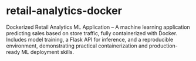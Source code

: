 # retail-analytics-docker
Dockerized Retail Analytics ML Application – A machine learning application predicting sales based on store traffic, fully containerized with Docker. Includes model training, a Flask API for inference, and a reproducible environment, demonstrating practical containerization and production-ready ML deployment skills.
